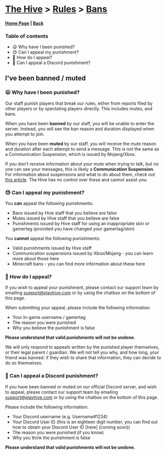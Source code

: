 # [The Hive](https://hive.growtopics.xyz/hive/) > [Rules](https://hive.growtopics.xyz/hive/rules/) > [Bans](https://hive.growtopics.xyz/hive/rules/bans/)

#### [Home Page](https://hive.growtopics.xyz/) | [Back](https://hive.growtopics.xyz/hive/rules/)

### Table of contents
- 😦 Why have I been punished?
- 😓 Can I appeal my punishment?
- 🤔 How do I appeal?
- 💬 Can I appeal a Discord punishment?

## I've been banned / muted

### 😦 Why have I been punished?

Our staff punish players that break our rules, either from reports filed by other players or by spectating players directly. This includes mutes, and bans.

When you have been **banned** by our staff, you will be unable to enter the server. Instead, you will see the ban reason and duration displayed when you attempt to join.

When you have been **muted** by our staff, you will receive the mute reason and duration after each attempt to send a message. This is not the same as a Communication Suspension, which is issued by Mojang/Xbox.

If you don't receive information about your mute when trying to talk, but no one can see your messages, this is likely a **Communication Suspension**. For information about suspensions and what to do about them, check out [this article](https://hive.growtopics.xyz/hive/rules/mutes/). The Hive has no control over these and cannot assist you.

### 😓 Can I appeal my punishment?

You **can** appeal the following punishments:

- Bans issued by Hive staff that you believe are false
- Mutes issued by Hive staff that you believe are false
- Punishments issued by Hive staff for using an inappropriate skin or gamertag (provided you have changed your gamertag/skin)

You **cannot** appeal the following punishments:

- Valid punishments issued by Hive staff
- Communication suspensions issued by Xbox/Mojang - you can learn more about those here
- Minecraft bans - you can find more information about these here

### 🤔 How do I appeal?
If you wish to appeal your punishment, please contact our support team by emailing support@playhive.com or by using the chatbox on the bottom of this page.

When submitting your appeal, please include the following information:

- Your in-game username / gamertag
- The reason you were punished
- Why you believe the punishment is false

**Please understand that valid punishments will not be undone.**

We will only respond to appeals written by the punished player themselves, or their legal parent / guardian. We will not tell you why, and how long, your friend was banned: if they wish to share that information, they can decide to do so themselves.

### 💬 Can I appeal a Discord punishment?
If you have been banned or muted on our official Discord server, and wish to appeal, please contact our support team by emailing support@playhive.com or by using the chatbox on the bottom of this page.

Please include the following information:

- Your Discord username (e.g. Username#1234)
- Your Discord User ID (this is an eighteen digit number, you can find out how to obtain your Discord User ID [here] (coming soon))
- The reason you were punished (if you know)
- Why you think the punishment is false

**Please understand that valid punishments will not be undone.**
